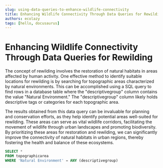 ```yaml
---
slug: using-data-queries-to-enhance-wildlife-connectivity
title: Enhancing Wildlife Connectivity Through Data Queries for Rewilding
authors: ecolazy
tags: [hello, docusaurus]
---
```


# Enhancing Wildlife Connectivity Through Data Queries for Rewilding

The concept of rewilding involves the restoration of natural habitats in areas affected by human activity. One effective method to identify suitable locations for rewilding is by searching for topographic areas characterized by natural environments. This can be accomplished using a SQL query to find rows in a database table where the "descriptivegroup" column contains the value "Natural Environment." The "descriptivegroup" column likely holds descriptive tags or categories for each topographic area.

The results obtained from this data query can be invaluable for planning and conservation efforts, as they help identify potential areas well-suited for rewilding. These areas can serve as vital wildlife corridors, facilitating the movement of wildlife through urban landscapes and promoting biodiversity. By prioritizing these areas for restoration and rewilding, we can significantly improve the connectivity of natural habitats in urban regions, thereby fostering the health and balance of these ecosystems.

``` sql
SELECT *
FROM topographicarea
WHERE 'Natural Environment' = ANY (descriptivegroup)
```

